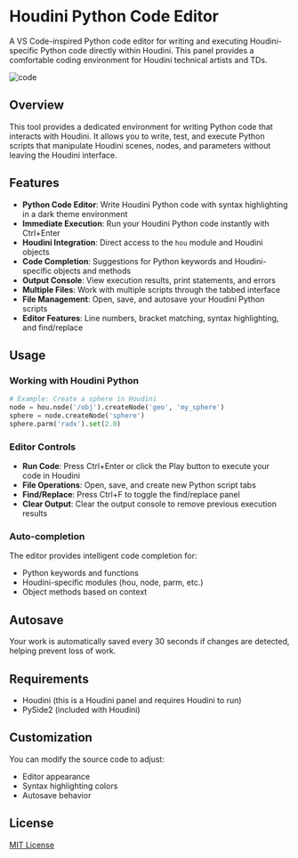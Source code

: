 # Houdini Python Code Editor

A VS Code-inspired Python code editor for writing and executing Houdini-specific Python code directly within Houdini. This panel provides a comfortable coding environment for Houdini technical artists and TDs.

![code](https://github.com/user-attachments/assets/ad4c38a9-1bcc-475e-a7b1-fc2ffd91e837)

## Overview

This tool provides a dedicated environment for writing Python code that interacts with Houdini. It allows you to write, test, and execute Python scripts that manipulate Houdini scenes, nodes, and parameters without leaving the Houdini interface.

## Features

- **Python Code Editor**: Write Houdini Python code with syntax highlighting in a dark theme environment
- **Immediate Execution**: Run your Houdini Python code instantly with Ctrl+Enter
- **Houdini Integration**: Direct access to the `hou` module and Houdini objects
- **Code Completion**: Suggestions for Python keywords and Houdini-specific objects and methods
- **Output Console**: View execution results, print statements, and errors
- **Multiple Files**: Work with multiple scripts through the tabbed interface
- **File Management**: Open, save, and autosave your Houdini Python scripts
- **Editor Features**: Line numbers, bracket matching, syntax highlighting, and find/replace

## Usage

### Working with Houdini Python

```python
# Example: Create a sphere in Houdini
node = hou.node('/obj').createNode('geo', 'my_sphere')
sphere = node.createNode('sphere')
sphere.parm('radx').set(2.0)
```

### Editor Controls

- **Run Code**: Press Ctrl+Enter or click the Play button to execute your code in Houdini
- **File Operations**: Open, save, and create new Python script tabs
- **Find/Replace**: Press Ctrl+F to toggle the find/replace panel
- **Clear Output**: Clear the output console to remove previous execution results

### Auto-completion

The editor provides intelligent code completion for:
- Python keywords and functions
- Houdini-specific modules (hou, node, parm, etc.)
- Object methods based on context

## Autosave

Your work is automatically saved every 30 seconds if changes are detected, helping prevent loss of work.

## Requirements

- Houdini (this is a Houdini panel and requires Houdini to run)
- PySide2 (included with Houdini)

## Customization

You can modify the source code to adjust:
- Editor appearance
- Syntax highlighting colors
- Autosave behavior

## License

[MIT License](LICENSE)
